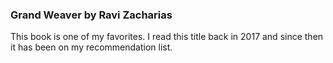 ### Grand Weaver by Ravi Zacharias

This book is one of my favorites. I read this title back in 2017 and since then it has been on my recommendation list. 

